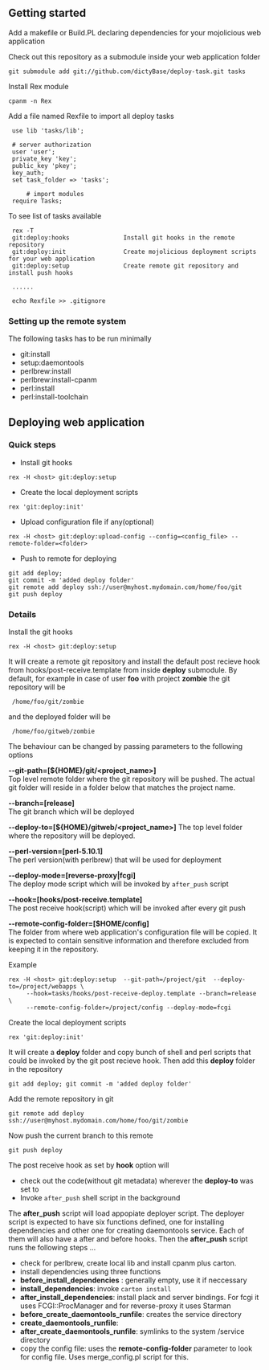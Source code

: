 ## Getting started

Add a makefile or Build.PL declaring dependencies for your mojolicious web application

Check out this repository as a submodule inside your web application folder

    git submodule add git://github.com/dictyBase/deploy-task.git tasks

Install Rex module

    cpanm -n Rex

Add a file named Rexfile to import all deploy tasks

     use lib 'tasks/lib';
     
     # server authorization
     user 'user';
     private_key 'key';
     public_key 'pkey';
     key_auth;
     set task_folder => 'tasks';

		 # import modules
     require Tasks;

To see list of tasks available

     rex -T
     git:deploy:hooks               Install git hooks in the remote repository
     git:deploy:init                Create mojolicious deployment scripts for your web application
     git:deploy:setup               Create remote git repository and install push hooks

     ......

     echo Rexfile >> .gitignore

### Setting up the remote system
The following tasks has to be run minimally

+ git:install
+ setup:daemontools
+ perlbrew:install
+ perlbrew:install-cpanm
+ perl:install
+ perl:install-toolchain


## Deploying web application

### Quick steps

* Install git hooks

```
rex -H <host> git:deploy:setup 
```

* Create the local deployment scripts

```
rex 'git:deploy:init'
```

* Upload configuration file if any(optional)

``` 
rex -H <host> git:deploy:upload-config --config=<config_file> --remote-folder=<folder>
```

* Push to remote for deploying

```
git add deploy; 
git commit -m 'added deploy folder'
git remote add deploy ssh://user@myhost.mydomain.com/home/foo/git
git push deploy
```

### Details

Install the git hooks

```
rex -H <host> git:deploy:setup
```

It will create a remote git repository and install the default post recieve hook from
hooks/post-receive.template from inside __deploy__ submodule. By default, for example in case
of user __foo__ with project __zombie__ the git repository will be 

     /home/foo/git/zombie

and the deployed folder will be

     /home/foo/gitweb/zombie

The behaviour can be changed by passing parameters to the following options 

__--git-path=[${HOME}/git/<project_name>]__     
Top level remote folder where the git repository will be
pushed. The actual git folder will reside in a folder below that matches the project name.

__--branch=[release]__                          
The git branch which will be deployed

__--deploy-to=[${HOME}/gitweb/<project_name>]__ 
The top level folder where the repository will be deployed.

__--perl-version=[perl-5.10.1]__                
The perl version(with perlbrew) that will be used for deployment

__--deploy-mode=[reverse-proxy|fcgi]__          
The deploy mode script which will be invoked by ```after_push``` script

__--hook=[hooks/post-receive.template]__        
The post receive hook(script) which will be invoked after every git push


__--remote-config-folder=[$HOME/config]__       
The folder from where web application's configuration file will be copied. 
It is expected to contain sensitive information and
therefore excluded from keeping it in the repository.


Example

```
rex -H <host> git:deploy:setup  --git-path=/project/git  --deploy-to=/project/webapps \
     --hook=tasks/hooks/post-receive-deploy.template --branch=release \
     --remote-config-folder=/project/config --deploy-mode=fcgi
```

Create the local deployment scripts

    rex 'git:deploy:init'

It will create a **deploy** folder and copy bunch of shell and perl scripts that could be invoked
by the git post recieve hook. Then add this **deploy** folder in the repository

    git add deploy; git commit -m 'added deploy folder'

Add the remote repository in git

    git remote add deploy ssh://user@myhost.mydomain.com/home/foo/git/zombie

Now push the current branch to this remote 

    git push deploy

The post receive hook as set by __hook__ option will 

* check out the code(without git metadata) wherever the __deploy-to__ was set to
* Invoke ```after_push``` shell script in the background

The **after_push** script will load appopiate deployer script. The deployer script is
expected to have six functions defined, one for installing dependencies and other one for
creating daemontools service. Each of them will also have a after and before hooks. Then
the **after_push** script runs the following steps ...

* check for perlbrew, create local lib and install cpanm plus carton.
* install dependencies using three functions 
* __before_install_dependencies__ : generally empty, use it if neccessary
* __install_dependencies__: invoke ```carton install```
* __after_install_dependencies__: install plack and server bindings. For fcgi it uses
   FCGI::ProcManager and for reverse-proxy it uses Starman
* __before_create_daemontools_runfile__: creates the service directory
* __create_daemontools_runfile__:
* __after_create_daemontools_runfile__: symlinks to the system /service directory
* copy the config file: uses the **remote-config-folder** parameter to look for config
  file. Uses merge_config.pl script for this.

